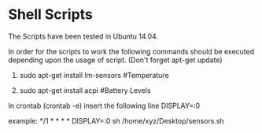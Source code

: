Shell Scripts 
===================
The Scripts have been tested in Ubuntu 14.04.

In order for the scripts to work the following commands should be executed depending upon the usage of script.
(Don't forget apt-get update)

1. sudo apt-get install lm-sensors #Temperature

2. sudo apt-get install acpi #Battery Levels

In crontab (crontab -e) insert the following line DISPLAY=:0

example: */1 * * * * DISPLAY=:0 sh /home/xyz/Desktop/sensors.sh
